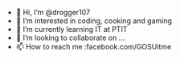 - 👋 Hi, I’m @drogger107
- 👀 I’m interested in coding, cooking and gaming
- 🌱 I’m currently learning IT at PTIT
- 💞️ I’m looking to collaborate on ...
- 📫 How to reach me :facebook.com/GOSUitme

<!---
drogger107/drogger107 is a ✨ special ✨ repository because its `README.md` (this file) appears on your GitHub profile.
You can click the Preview link to take a look at your changes.
--->
